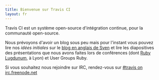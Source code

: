 ```yaml
---
title: Bienvenue sur Travis CI
layout: fr
---
```


Travis CI est un système open-source d'intégration continue, pour la communauté open-source.

Nous prévoyons d'avoir un blog sous peu mais pour l'instant vous pouvez
lire nos *idées initiales* sur le [blog en anglais de Sven](http://svenfuchs.com/2011/2/5/travis-a-distributed-build-server-tool-for-the-ruby-community") et lire les diapositives des présentations que nous avons faites lors de conférences (dont [Ruby Lugdunum](http://rulu.eu), à Lyon) et User Groups Ruby.

Si vous souhaitez nous rejoindre sur IRC, rendez-vous sur [#travis on irc.freenode.net](irc://travis#irc.freenode.net)
